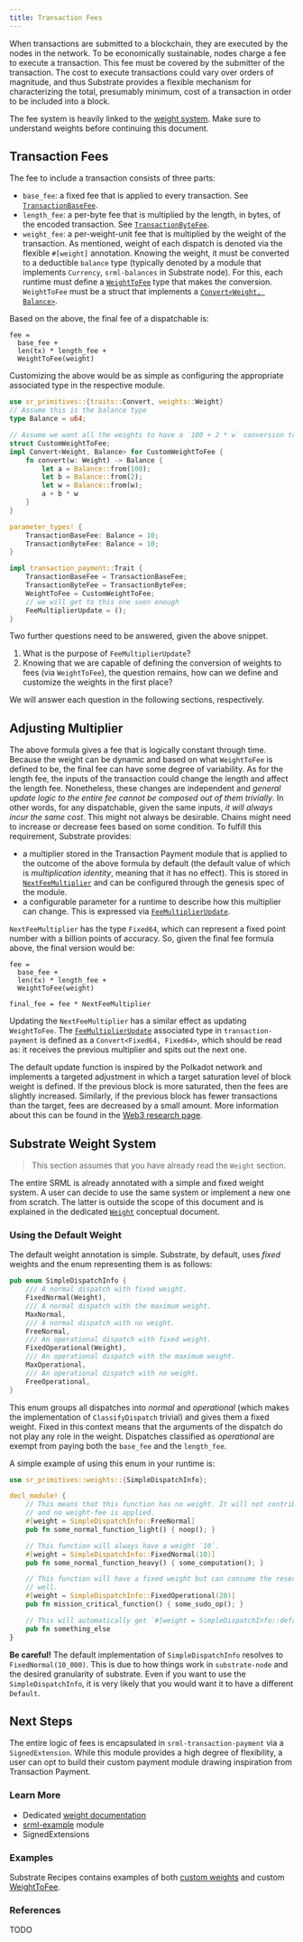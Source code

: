 ```yaml
---
title: Transaction Fees
---
```


When transactions are submitted to a blockchain, they are executed by the nodes in the network. To
be economically sustainable, nodes charge a fee to execute a transaction. This fee must be covered
by the submitter of the transaction. The cost to execute transactions could vary over orders of
magnitude, and thus Substrate provides a flexible mechanism for characterizing the total, presumably
minimum, cost of a transaction in order to be included into a block.

The fee system is heavily linked to the [weight system](conceptual/runtime/weight.md). Make sure to 
understand weights before continuing this document.

## Transaction Fees

The fee to include a transaction consists of three parts:

* `base_fee`: a fixed fee that is applied to every transaction. See
  [`TransactionBaseFee`](/rustdocs/master/srml_transaction_payment/trait.Trait.html#associatedtype.TransactionBaseFee).
* `length_fee`: a per-byte fee that is multiplied by the length, in bytes, of the encoded
  transaction. See
  [`TransactionByteFee`](/rustdocs/master/srml_transaction_payment/trait.Trait.html#associatedtype.TransactionByteFee).
* `weight_fee`: a per-weight-unit fee that is multiplied by the weight of the transaction. As
  mentioned, weight of each dispatch is denoted via the flexible `#[weight]` annotation. Knowing the
  weight, it must be converted to a deductible `balance` type (typically denoted by a module that
  implements `Currency`, `srml-balances` in Substrate node). For this, each runtime must define a
  [`WeightToFee`](/rustdocs/master/srml_transaction_payment/trait.Trait.html#associatedtype.WeightToFee)
  type that makes the conversion. `WeightToFee` must be a struct that implements a [`Convert<Weight,
  Balance>`](/rustdocs/master/sr_primitives/traits/trait.Convert.html).

Based on the above, the final fee of a dispatchable is:

```
fee =
  base_fee +
  len(tx) * length_fee +
  WeightToFee(weight)
```

Customizing the above would be as simple as configuring the appropriate associated type in the
respective module.

```rust
use sr_primitives::{traits::Convert, weights::Weight}
// Assume this is the balance type
type Balance = u64;

// Assume we want all the weights to have a `100 + 2 * w` conversion to fees
struct CustomWeightToFee;
impl Convert<Weight, Balance> for CustomWeightToFee {
    fn convert(w: Weight) -> Balance {
        let a = Balance::from(100);
        let b = Balance::from(2);
        let w = Balance::from(w);
        a + b * w
    }
}

parameter_types! {
    TransactionBaseFee: Balance = 10;
    TransactionByteFee: Balance = 10;
}

impl transaction_payment::Trait {
    TransactionBaseFee = TransactionBaseFee;
    TransactionByteFee = TransactionByteFee;
    WeightToFee = CustomWeightToFee;
    // we will get to this one soon enough
    FeeMultiplierUpdate = ();
}
```

Two further questions need to be answered, given the above snippet.

1. What is the purpose of `FeeMultiplierUpdate`?
2. Knowing that we are capable of defining the conversion of weights to fees (via `WeightToFee`), 
   the question remains, how can we define and customize the weights in the first place?

We will answer each question in the following sections, respectively.

## Adjusting Multiplier

The above formula gives a fee that is logically constant through time. Because the weight can be 
dynamic and based on what `WeightToFee` is defined to be, the final fee can have some degree
of variability. As for the length fee, the inputs of the transaction could change the length and
affect the length fee. Nonetheless, these changes are independent and _general update logic to the 
entire fee cannot be composed out of them trivially_. In other words, for any dispatchable, given 
the same inputs, _it will always incur the same cost_. This might not always be desirable. Chains 
might need to increase or decrease fees based on some condition. To fulfill this requirement, 
Substrate provides:

  - a multiplier stored in the Transaction Payment module that is applied to the outcome of the
    above formula by default (the default value of which is _multiplication identity_, meaning that 
    it has no effect). This is stored in
    [`NextFeeMultiplier`](/rustdocs/master/srml_transaction_payment/struct.Module.html#method.next_fee_multiplier)
    and can be configured through the genesis spec of the module.
  - a configurable parameter for a runtime to describe how this multiplier can change. This is
    expressed via
    [`FeeMultiplierUpdate`](/rustdocs/master/srml_transaction_payment/trait.Trait.html#associatedtype.FeeMultiplierUpdate).

`NextFeeMultiplier` has the type `Fixed64`, which can represent a fixed point number with a billion
points of accuracy. So, given the final fee formula above, the final version would be:

```
fee =
  base_fee +
  len(tx) * length_fee +
  WeightToFee(weight)

final_fee = fee * NextFeeMultiplier
```

Updating the `NextFeeMultiplier` has a similar effect as updating `WeightToFee`. The
[`FeeMultiplierUpdate`](/rustdocs/master/srml_transaction_payment/trait.Trait.html#associatedtype.FeeMultiplierUpdate)
associated type in `transaction-payment` is defined as a `Convert<Fixed64, Fixed64>`, which should
be read as: it receives the previous multiplier and spits out the next one.

The default update function is inspired by the Polkadot network and implements a targeted adjustment
in which a target saturation level of block weight is defined. If the previous block is more
saturated, then the fees are slightly increased. Similarly, if the previous block has fewer 
transactions than the target, fees are decreased by a small amount. More information about this can 
be found in the [Web3 research
page](https://research.web3.foundation/en/latest/polkadot/Token%20Economics/#relay-chain-transaction-fees).

## Substrate Weight System

> This section assumes that you have already read the `Weight` section.

The entire SRML is already annotated with a simple and fixed weight system. A user can decide to 
use the same system or implement a new one from scratch. The latter is outside the scope of this 
document and is explained in the dedicated [`Weight`]() conceptual document.

### Using the Default Weight

The default weight annotation is simple. Substrate, by default, uses _fixed_ weights and the enum 
representing them is as follows:

```rust
pub enum SimpleDispatchInfo {
    /// A normal dispatch with fixed weight.
    FixedNormal(Weight),
    /// A normal dispatch with the maximum weight.
    MaxNormal,
    /// A normal dispatch with no weight.
    FreeNormal,
    /// An operational dispatch with fixed weight.
    FixedOperational(Weight),
    /// An operational dispatch with the maximum weight.
    MaxOperational,
    /// An operational dispatch with no weight.
    FreeOperational,
}
```

This enum groups all dispatches into _normal_ and _operational_ (which makes the implementation of 
`ClassifyDispatch` trivial) and gives them a fixed weight. Fixed in this context means that the 
arguments of the dispatch do not play any role in the weight. Dispatches classified as 
_operational_ are exempt from paying both the `base_fee` and the `length_fee`.

A simple example of using this enum in your runtime is:

```rust
use sr_primitives::weights::{SimpleDispatchInfo};

decl_module! {
    // This means that this function has no weight. It will not contribute to block fullness at all,
    // and no weight-fee is applied.
    #[weight = SimpleDispatchInfo::FreeNormal]
    pub fn some_normal_function_light() { noop(); }

    // This function will always have a weight `10`.
    #[weight = SimpleDispatchInfo::FixedNormal(10)]
    pub fn some_normal_function_heavy() { some_computation(); }

    // This function will have a fixed weight but can consume the reserved operational portion as
    // well.
    #[weight = SimpleDispatchInfo::FixedOperational(20)]
    pub fn mission_critical_function() { some_sudo_op(); }

    // This will automatically get `#[weight = SimpleDispatchInfo::default()]`.
    pub fn something_else
}
```

**Be careful!** The default implementation of `SimpleDispatchInfo` resolves to
`FixedNormal(10_000)`. This is due to how things work in `substrate-node` and the desired 
granularity of substrate. Even if you want to use the `SimpleDispatchInfo`, it is very likely that
you would want it to have a different `Default`.

## Next Steps

The entire logic of fees is encapsulated in `srml-transaction-payment` via a `SignedExtension`.
While this module provides a high degree of flexibility, a user can opt to build their custom
payment module drawing inspiration from Transaction Payment.

### Learn More

- Dedicated [weight documentation](/docs/conceptual/runtime/weight)
- [srml-example](https://github.com/paritytech/substrate/blob/master/srml/example/src/lib.rs) module
- SignedExtensions

### Examples

Substrate Recipes contains examples of both 
[custom weights](https://github.com/substrate-developer-hub/recipes/tree/master/kitchen/modules/weights) 
and custom 
[WeightToFee](https://github.com/substrate-developer-hub/recipes/tree/master/kitchen/runtimes/weight-fee-runtime).

### References

TODO
